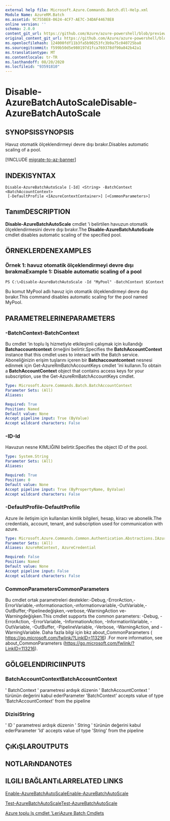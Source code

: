 ```yaml
---
external help file: Microsoft.Azure.Commands.Batch.dll-Help.xml
Module Name: AzureRM.Batch
ms.assetid: 9C755BE8-0624-4CF7-AE7C-34DAF44678E8
online version: ''
schema: 2.0.0
content_git_url: https://github.com/Azure/azure-powershell/blob/preview/src/ResourceManager/AzureBatch/Commands.Batch/help/Disable-AzureBatchAutoScale.md
original_content_git_url: https://github.com/Azure/azure-powershell/blob/preview/src/ResourceManager/AzureBatch/Commands.Batch/help/Disable-AzureBatchAutoScale.md
ms.openlocfilehash: 124000fdf11b3fa5b90253fc3b9a75c040725ba8
ms.sourcegitcommit: f599b50d5e980197d1fca769378df90a842b42a1
ms.translationtype: MT
ms.contentlocale: tr-TR
ms.lasthandoff: 08/20/2020
ms.locfileid: "93591810"
---
```

# <span data-ttu-id="fd78e-101">Disable-AzureBatchAutoScale</span><span class="sxs-lookup"><span data-stu-id="fd78e-101">Disable-AzureBatchAutoScale</span></span>

## <span data-ttu-id="fd78e-102">SYNOPSIS</span><span class="sxs-lookup"><span data-stu-id="fd78e-102">SYNOPSIS</span></span>
<span data-ttu-id="fd78e-103">Havuz otomatik ölçeklendirmeyi devre dışı bırakır.</span><span class="sxs-lookup"><span data-stu-id="fd78e-103">Disables automatic scaling of a pool.</span></span>

[!INCLUDE [migrate-to-az-banner](../../includes/migrate-to-az-banner.md)]

## <span data-ttu-id="fd78e-104">INDEKI</span><span class="sxs-lookup"><span data-stu-id="fd78e-104">SYNTAX</span></span>

```
Disable-AzureBatchAutoScale [-Id] <String> -BatchContext <BatchAccountContext>
 [-DefaultProfile <IAzureContextContainer>] [<CommonParameters>]
```

## <span data-ttu-id="fd78e-105">Tanım</span><span class="sxs-lookup"><span data-stu-id="fd78e-105">DESCRIPTION</span></span>
<span data-ttu-id="fd78e-106">**Disable-AzureBatchAutoScale** cmdlet 'i belirtilen havuzun otomatik ölçeklendirmesini devre dışı bırakır.</span><span class="sxs-lookup"><span data-stu-id="fd78e-106">The **Disable-AzureBatchAutoScale** cmdlet disables automatic scaling of the specified pool.</span></span>

## <span data-ttu-id="fd78e-107">ÖRNEKLERDEN</span><span class="sxs-lookup"><span data-stu-id="fd78e-107">EXAMPLES</span></span>

### <span data-ttu-id="fd78e-108">Örnek 1: havuz otomatik ölçeklendirmeyi devre dışı bırakma</span><span class="sxs-lookup"><span data-stu-id="fd78e-108">Example 1: Disable automatic scaling of a pool</span></span>
```
PS C:\>Disable-AzureBatchAutoScale -Id "MyPool" -BatchContext $Context
```

<span data-ttu-id="fd78e-109">Bu komut MyPool adlı havuz için otomatik ölçeklendirmeyi devre dışı bırakır.</span><span class="sxs-lookup"><span data-stu-id="fd78e-109">This command disables automatic scaling for the pool named MyPool.</span></span>

## <span data-ttu-id="fd78e-110">PARAMETRELERINE</span><span class="sxs-lookup"><span data-stu-id="fd78e-110">PARAMETERS</span></span>

### <span data-ttu-id="fd78e-111">-BatchContext</span><span class="sxs-lookup"><span data-stu-id="fd78e-111">-BatchContext</span></span>
<span data-ttu-id="fd78e-112">Bu cmdlet 'in toplu Iş hizmetiyle etkileşimli çalışmak için kullandığı **Batchaccountcontext** örneğini belirtir.</span><span class="sxs-lookup"><span data-stu-id="fd78e-112">Specifies the **BatchAccountContext** instance that this cmdlet uses to interact with the Batch service.</span></span>
<span data-ttu-id="fd78e-113">Aboneliğinizin erişim tuşlarını içeren bir **Batchaccountcontext** nesnesi edinmek için Get-AzureRmBatchAccountKeys cmdlet 'ini kullanın.</span><span class="sxs-lookup"><span data-stu-id="fd78e-113">To obtain a **BatchAccountContext** object that contains access keys for your subscription, use the Get-AzureRmBatchAccountKeys cmdlet.</span></span>

```yaml
Type: Microsoft.Azure.Commands.Batch.BatchAccountContext
Parameter Sets: (All)
Aliases: 

Required: True
Position: Named
Default value: None
Accept pipeline input: True (ByValue)
Accept wildcard characters: False
```

### <span data-ttu-id="fd78e-114">-ID</span><span class="sxs-lookup"><span data-stu-id="fd78e-114">-Id</span></span>
<span data-ttu-id="fd78e-115">Havuzun nesne KIMLIĞINI belirtir.</span><span class="sxs-lookup"><span data-stu-id="fd78e-115">Specifies the object ID of the pool.</span></span>

```yaml
Type: System.String
Parameter Sets: (All)
Aliases: 

Required: True
Position: 0
Default value: None
Accept pipeline input: True (ByPropertyName, ByValue)
Accept wildcard characters: False
```

### <span data-ttu-id="fd78e-116">-DefaultProfile</span><span class="sxs-lookup"><span data-stu-id="fd78e-116">-DefaultProfile</span></span>
<span data-ttu-id="fd78e-117">Azure ile iletişim için kullanılan kimlik bilgileri, hesap, kiracı ve abonelik.</span><span class="sxs-lookup"><span data-stu-id="fd78e-117">The credentials, account, tenant, and subscription used for communication with azure.</span></span>

```yaml
Type: Microsoft.Azure.Commands.Common.Authentication.Abstractions.IAzureContextContainer
Parameter Sets: (All)
Aliases: AzureRmContext, AzureCredential

Required: False
Position: Named
Default value: None
Accept pipeline input: False
Accept wildcard characters: False
```

### <span data-ttu-id="fd78e-118">CommonParameters</span><span class="sxs-lookup"><span data-stu-id="fd78e-118">CommonParameters</span></span>
<span data-ttu-id="fd78e-119">Bu cmdlet ortak parametreleri destekler:-Debug,-ErrorAction,-ErrorVariable,-ınformationaction,-ınformationvariable,-OutVariable,-OutBuffer,-Pipelinedeğişken,-verbose,-WarningAction ve-Warningdeğişken.</span><span class="sxs-lookup"><span data-stu-id="fd78e-119">This cmdlet supports the common parameters: -Debug, -ErrorAction, -ErrorVariable, -InformationAction, -InformationVariable, -OutVariable, -OutBuffer, -PipelineVariable, -Verbose, -WarningAction, and -WarningVariable.</span></span> <span data-ttu-id="fd78e-120">Daha fazla bilgi için bkz about_CommonParameters ( https://go.microsoft.com/fwlink/?LinkID=113216) .</span><span class="sxs-lookup"><span data-stu-id="fd78e-120">For more information, see about_CommonParameters (https://go.microsoft.com/fwlink/?LinkID=113216).</span></span>

## <span data-ttu-id="fd78e-121">GÖLGELENDIRICI</span><span class="sxs-lookup"><span data-stu-id="fd78e-121">INPUTS</span></span>

### <span data-ttu-id="fd78e-122">BatchAccountContext</span><span class="sxs-lookup"><span data-stu-id="fd78e-122">BatchAccountContext</span></span>
<span data-ttu-id="fd78e-123">' BatchContext ' parametresi ardışık düzenin ' BatchAccountContext ' türünün değerini kabul eder</span><span class="sxs-lookup"><span data-stu-id="fd78e-123">Parameter 'BatchContext' accepts value of type 'BatchAccountContext' from the pipeline</span></span>

### <span data-ttu-id="fd78e-124">Dizisi</span><span class="sxs-lookup"><span data-stu-id="fd78e-124">String</span></span>
<span data-ttu-id="fd78e-125">' ID ' parametresi ardışık düzenin ' String ' türünün değerini kabul eder</span><span class="sxs-lookup"><span data-stu-id="fd78e-125">Parameter 'Id' accepts value of type 'String' from the pipeline</span></span>

## <span data-ttu-id="fd78e-126">ÇıKıŞLAR</span><span class="sxs-lookup"><span data-stu-id="fd78e-126">OUTPUTS</span></span>

## <span data-ttu-id="fd78e-127">NOTLARıNDA</span><span class="sxs-lookup"><span data-stu-id="fd78e-127">NOTES</span></span>

## <span data-ttu-id="fd78e-128">ILGILI BAĞLANTıLAR</span><span class="sxs-lookup"><span data-stu-id="fd78e-128">RELATED LINKS</span></span>

[<span data-ttu-id="fd78e-129">Enable-AzureBatchAutoScale</span><span class="sxs-lookup"><span data-stu-id="fd78e-129">Enable-AzureBatchAutoScale</span></span>](./Enable-AzureBatchAutoScale.md)

[<span data-ttu-id="fd78e-130">Test-AzureBatchAutoScale</span><span class="sxs-lookup"><span data-stu-id="fd78e-130">Test-AzureBatchAutoScale</span></span>](./Test-AzureBatchAutoScale.md)

[<span data-ttu-id="fd78e-131">Azure toplu Iş cmdlet 'Leri</span><span class="sxs-lookup"><span data-stu-id="fd78e-131">Azure Batch Cmdlets</span></span>](./AzureRM.Batch.md)


